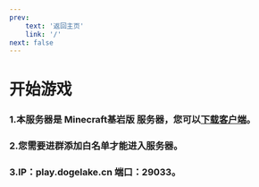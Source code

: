 ```yaml
---
prev: 
    text: '返回主页'
    link: '/'
next: false
---
```

# 开始游戏
### 1.本服务器是 **Minecraft基岩版** 服务器，您可以[下载客户端](/guide/client)。  
### 2.您需要进群添加白名单才能进入服务器。   
### 3.IP：play.dogelake.cn 端口：29033。  